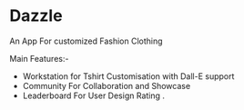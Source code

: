 # Dazzle
An App For customized Fashion Clothing

Main Features:-
- Workstation for Tshirt Customisation with Dall-E support
- Community For Collaboration and Showcase
- Leaderboard For User Design Rating
.
